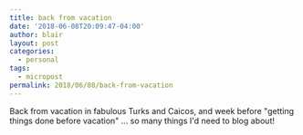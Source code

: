 ```yaml
---
title: back from vacation
date: '2018-06-08T20:09:47-04:00'
author: blair
layout: post
categories:
  - personal
tags:
  - micropost
permalink: 2018/06/08/back-from-vacation
---
```

Back from vacation in fabulous Turks and Caicos, and week before "getting things done before vacation" ... so many things I'd need to blog about!
